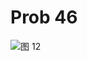 # Prob 46

![图 12](../../../.media/a8be2a3cffde1900179b045c59aa8b00a19effdb4305e9344508bc696c6ecc9e.png)  
